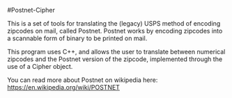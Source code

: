 #Postnet-Cipher

This is a set of tools for translating the (legacy) USPS method of encoding zipcodes on mail, called Postnet. Postnet works by encoding zipcodes into a scannable form of binary to be printed on mail.

This program uses C++, and allows the user to translate between numerical zipcodes and the Postnet version of the zipcode, implemented through the use of a Cipher object.

You can read more about Postnet on wikipedia here: https://en.wikipedia.org/wiki/POSTNET
